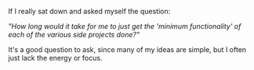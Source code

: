 If I really sat down and asked myself the question:

*"How long would it take for me to just get the 'minimum functionality' of each
of the various side projects done?"*

It's a good question to ask, since many of my ideas are simple, but I often just
lack the energy or focus.
